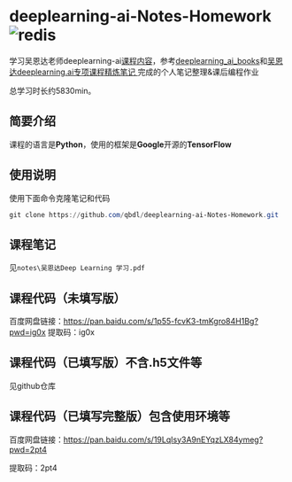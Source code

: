 # deeplearning-ai-Notes-Homework  ![redis](https://img.shields.io/badge/qbdl-Deeplearning%20AI%20Notes%20&%20Homework-lightgreen?logo=Github)
学习吴恩达老师deeplearning-ai[课程内容](https://mooc.study.163.com/university/deeplearning_ai#/c)，参考[deeplearning_ai_books](https://github.com/fengdu78/deeplearning_ai_books)和[吴恩达deeplearning.ai专项课程精炼笔记  ](https://blog.csdn.net/red_stone1/article/details/80207815)  完成的个人笔记整理&amp;课后编程作业

总学习时长约5830min。



## 简要介绍

课程的语言是**Python**，使用的框架是**Google**开源的**TensorFlow**



## 使用说明

使用下面命令克隆笔记和代码

```powershell
git clone https://github.com/qbdl/deeplearning-ai-Notes-Homework.git
```



## 课程笔记

见`notes\吴恩达Deep Learning 学习.pdf`



## 课程代码（未填写版）

百度网盘链接：https://pan.baidu.com/s/1p55-fcvK3-tmKgro84H1Bg?pwd=ig0x 
	提取码：ig0x



## 课程代码（已填写版）不含.h5文件等

见github仓库



## 课程代码（已填写完整版）包含使用环境等

百度网盘链接：https://pan.baidu.com/s/19LqIsy3A9nEYqzLX84ymeg?pwd=2pt4 

提取码：2pt4 
